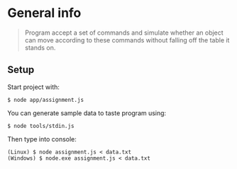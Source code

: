# General info
> Program accept a set of commands and simulate whether an object can move
according to these commands without falling off the table it stands on.

## Setup
Start project with:
```
$ node app/assignment.js
```

You can generate sample data to taste program using:
```
$ node tools/stdin.js
```

Then type into console:
```
(Linux) $ node assignment.js < data.txt
(Windows) $ node.exe assignment.js < data.txt
```
